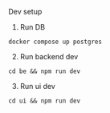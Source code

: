 Dev setup

1. Run DB
```shell
docker compose up postgres
```
2. Run backend dev
```shell
cd be && npm run dev
```
3. Run ui dev
```shell
cd ui && npm run dev
```
